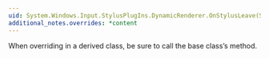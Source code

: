 ```yaml
---
uid: System.Windows.Input.StylusPlugIns.DynamicRenderer.OnStylusLeave(System.Windows.Input.StylusPlugIns.RawStylusInput,System.Boolean)
additional_notes.overrides: *content
---
```


<p>When overriding <xref href="System.Windows.Input.StylusPlugIns.DynamicRenderer.OnStylusLeave(System.Windows.Input.StylusPlugIns.RawStylusInput,System.Boolean)"></xref> in a derived class, be sure to call the base class’s <xref href="System.Windows.Input.StylusPlugIns.DynamicRenderer.OnStylusLeave(System.Windows.Input.StylusPlugIns.RawStylusInput,System.Boolean)"></xref> method.</p>


